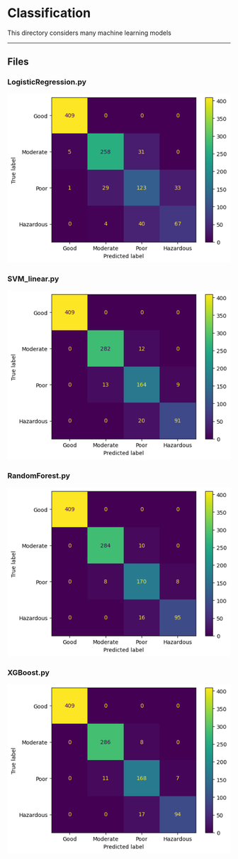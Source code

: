 # Classification

This directory considers many machine learning models

---

## Files

### LogisticRegression.py
![alt text](images/LogisticRegression_confusion_matrix_test.png "Histograms")

### SVM_linear.py
![alt text](images/SVM_Linear_confusion_matrix_test.png "Histograms")

### RandomForest.py
![alt text](images/RandomForest_confusion_matrix_test.png "Histograms")

### XGBoost.py
![alt text](images/XGBoost_confusion_matrix_test.png "Histograms")
